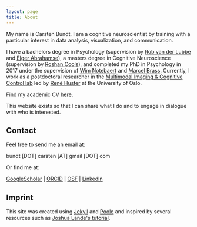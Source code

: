 ```yaml
---
layout: page
title: About
---
```


My name is Carsten Bundt. I am a cognitive neuroscientist by training with a particular interest in data analysis, visualization, and communication.

I have a bachelors degree in Psychology (supervision by [Rob van der Lubbe](https://people.utwente.nl/r.h.j.vanderlubbe) and [Elger Abrahamse](https://research.tilburguniversity.edu/en/persons/elger-abrahamse)), a masters degree in Cognitive Neuroscience (supervision by [Roshan Cools](https://www.roshancools.com/)), and completed my PhD in Psychology in 2017 under the supervision of [Wim Notebaert](https://www.notelab.be/) and [Marcel Brass](https://social-intelligence-group.github.io/). Currently, I work as a postdoctoral researcher in the [Multimodal Imaging & Cognitive Control lab](https://www.micc-lab.com/) led by [René Huster](https://scholar.google.com/citations?user=w0GRwhwAAAAJ&hl=en&oi=ao) at the University of Oslo. 

Find my academic CV [here](https://drive.google.com/file/d/1rFV7Gqb_UU_l_iN4bYLzJxGvLZxdcmQG/view?usp=sharing). 

This website exists so that I can share what I do and to engage in dialogue with who is interested.   

## Contact
Feel free to send me an email at: 

bundt [DOT] carsten [AT] gmail [DOT] com 


Or find me at:

[GoogleScholar](https://scholar.google.be/citations?user=XVWNeUUAAAAJ&hl=de) |
[ORCID](https://orcid.org/0000-0002-3464-2330) |
[OSF](https://osf.io/gkr9n/) |
[LinkedIn](https://no.linkedin.com/in/carsten-bundt-phd-2a8806194)

## Imprint 
This site was created using [Jekyll](https://jekyllrb.com/) and [Poole](https://getpoole.com/) and inspired by several resources such as [Joshua Lande's tutorial](http://joshualande.com/jekyll-github-pages-poole). 
